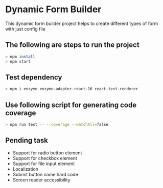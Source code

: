 # Dynamic Form Builder
This dynamic form builder project helps to create different types of form with 
just config file 

## The following are steps to run the project

```bash
> npm install
> npm start
```

## Test dependency
```bash
> npm i enzyme enzyme-adapter-react-16 react-test-renderer
```

## Use following script for generating code coverage
```bash
> npm run test -- --coverage --watchAll=false
```

## Pending task
* Support for radio button element
* Support for checkbox element
* Support for file input element
* Localization
* Submit button name hard code 
* Screen reader accessibility 